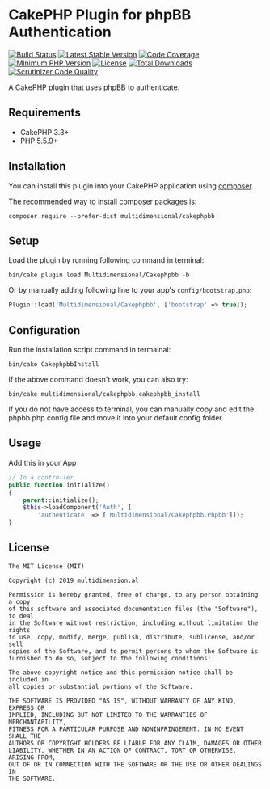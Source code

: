 # CakePHP Plugin for phpBB Authentication

[![Build Status](https://api.travis-ci.org/multidimension-al/cakephpbb.svg)](https://travis-ci.org/multidimension-al/cakephpbb)
[![Latest Stable Version](https://poser.pugx.org/multidimensional/cakephpbb/v/stable.svg)](https://packagist.org/packages/multidimensional/cakephpbb)
[![Code Coverage](https://scrutinizer-ci.com/g/multidimension-al/cakephpbb/badges/coverage.png)](https://scrutinizer-ci.com/g/multidimension-al/cakephpbb/)
[![Minimum PHP Version](http://img.shields.io/badge/php-%3E%3D%205.5-8892BF.svg)](https://php.net/)
[![License](https://poser.pugx.org/multidimensional/cakephpbb/license.svg)](https://packagist.org/packages/multidimensional/cakephpbb)
[![Total Downloads](https://poser.pugx.org/multidimensional/cakephpbb/d/total.svg)](https://packagist.org/packages/multidimensional/cakephpbb)
[![Scrutinizer Code Quality](https://scrutinizer-ci.com/g/multidimension-al/cakephpbb/badges/quality-score.png)](https://scrutinizer-ci.com/g/multidimension-al/cakephpbb/)

A CakePHP plugin that uses phpBB to authenticate.

## Requirements

* CakePHP 3.3+
* PHP 5.5.9+

## Installation

You can install this plugin into your CakePHP application using [composer](http://getcomposer.org).

The recommended way to install composer packages is:

```
composer require --prefer-dist multidimensional/cakephpbb
```

## Setup

Load the plugin by running following command in terminal:

```
bin/cake plugin load Multidimensional/Cakephpbb -b
```

Or by manually adding following line to your app's `config/bootstrap.php`:

```php
Plugin::load('Multidimensional/Cakephpbb', ['bootstrap' => true]);
```

## Configuration

Run the installation script command in termainal:

```
bin/cake CakephpbbInstall
```

If the above command doesn't work, you can also try:

```
bin/cake multidimensional/cakephpbb.cakephpbb_install
```

If you do not have access to terminal, you can manually copy and edit the phpbb.php config file and move it into your default config folder.

## Usage

Add this in your App

```php
// In a controller
public function initialize()
{
    parent::initialize();
    $this->loadComponent('Auth', [
        'authenticate' => ['Multidimensional/Cakephpbb.Phpbb']]);
}
```

## License

    The MIT License (MIT)

    Copyright (c) 2019 multidimension.al
	
    Permission is hereby granted, free of charge, to any person obtaining a copy
    of this software and associated documentation files (the "Software"), to deal
    in the Software without restriction, including without limitation the rights
    to use, copy, modify, merge, publish, distribute, sublicense, and/or sell
    copies of the Software, and to permit persons to whom the Software is
    furnished to do so, subject to the following conditions:

    The above copyright notice and this permission notice shall be included in
    all copies or substantial portions of the Software.

    THE SOFTWARE IS PROVIDED "AS IS", WITHOUT WARRANTY OF ANY KIND, EXPRESS OR
    IMPLIED, INCLUDING BUT NOT LIMITED TO THE WARRANTIES OF MERCHANTABILITY,
    FITNESS FOR A PARTICULAR PURPOSE AND NONINFRINGEMENT. IN NO EVENT SHALL THE
    AUTHORS OR COPYRIGHT HOLDERS BE LIABLE FOR ANY CLAIM, DAMAGES OR OTHER
    LIABILITY, WHETHER IN AN ACTION OF CONTRACT, TORT OR OTHERWISE, ARISING FROM,
    OUT OF OR IN CONNECTION WITH THE SOFTWARE OR THE USE OR OTHER DEALINGS IN
    THE SOFTWARE.
